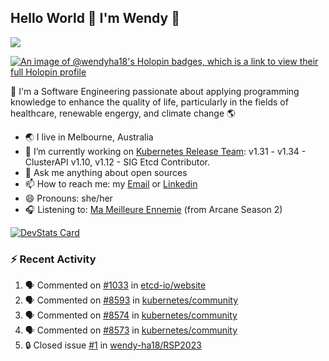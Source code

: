 ## Hello World 👋 I'm Wendy 🧃 
![](https://komarev.com/ghpvc/?username=wendy-ha18)

[![An image of @wendyha18's Holopin badges, which is a link to view their full Holopin profile](https://holopin.me/wendyha18)](https://holopin.io/@wendyha18)

🌱 I'm a Software Engineering passionate about applying programming knowledge to enhance the quality of life, particularly in the fields of healthcare, renewable engergy, and climate change 🌎

- 🌏 I live in Melbourne, Australia
- 🔭 I’m currently working on [Kubernetes Release Team](https://github.com/kubernetes/sig-release/tree/master): v1.31 - v1.34 - ClusterAPI v1.10, v1.12 - SIG Etcd Contributor.
- 💬 Ask me anything about open sources
- 📫 How to reach me: my [Email](mailto:wendyha.sut@gmail.com) or [Linkedin](https://www.linkedin.com/in/wendyha-sut/)
- 😄 Pronouns: she/her
- 🎧 Listening to: [Ma Meilleure Ennemie](https://www.youtube.com/watch?v=1F3OGIFnW1k) (from Arcane Season 2)

[![DevStats Card](https://devstats.me/?username=wendy-ha18)](https://github.com/wendy-ha18/devstats-card)

### :zap: Recent Activity

<!--START_SECTION:activity-->
1. 🗣 Commented on [#1033](https://github.com/etcd-io/website/issues/1033#issuecomment-3285661579) in [etcd-io/website](https://github.com/etcd-io/website)
2. 🗣 Commented on [#8593](https://github.com/kubernetes/community/issues/8593#issuecomment-3269845450) in [kubernetes/community](https://github.com/kubernetes/community)
3. 🗣 Commented on [#8574](https://github.com/kubernetes/community/issues/8574#issuecomment-3263700651) in [kubernetes/community](https://github.com/kubernetes/community)
4. 🗣 Commented on [#8573](https://github.com/kubernetes/community/issues/8573#issuecomment-3263698814) in [kubernetes/community](https://github.com/kubernetes/community)
5. 🔒 Closed issue [#1](https://github.com/wendy-ha18/RSP2023/issues/1) in [wendy-ha18/RSP2023](https://github.com/wendy-ha18/RSP2023)
<!--END_SECTION:activity-->
